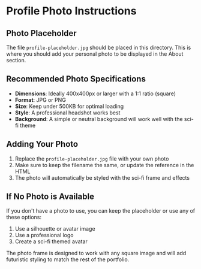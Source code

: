 # Profile Photo Instructions

## Photo Placeholder

The file `profile-placeholder.jpg` should be placed in this directory. This is where you should add your personal photo to be displayed in the About section.

## Recommended Photo Specifications

- **Dimensions**: Ideally 400x400px or larger with a 1:1 ratio (square)
- **Format**: JPG or PNG
- **Size**: Keep under 500KB for optimal loading
- **Style**: A professional headshot works best
- **Background**: A simple or neutral background will work well with the sci-fi theme

## Adding Your Photo

1. Replace the `profile-placeholder.jpg` file with your own photo
2. Make sure to keep the filename the same, or update the reference in the HTML
3. The photo will automatically be styled with the sci-fi frame and effects

## If No Photo is Available

If you don't have a photo to use, you can keep the placeholder or use any of these options:

1. Use a silhouette or avatar image
2. Use a professional logo
3. Create a sci-fi themed avatar

The photo frame is designed to work with any square image and will add futuristic styling to match the rest of the portfolio. 